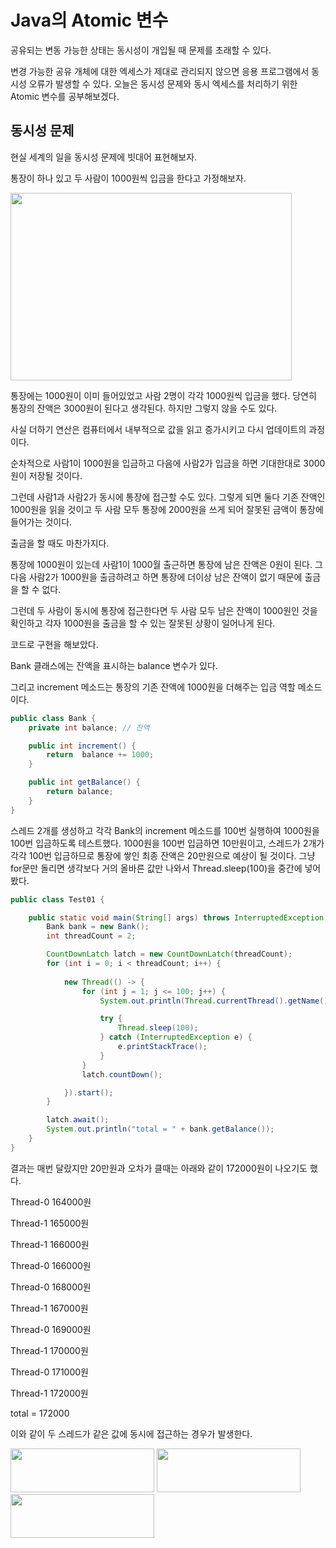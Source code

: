# Java의 Atomic 변수

공유되는 변동 가능한 상태는 동시성이 개입될 때 문제를 초래할 수 있다. 

변경 가능한 공유 개체에 대한 엑세스가 제대로 관리되지 않으면 응용 프로그램에서 동시성 오류가 발생할 수 있다. 오늘은 동시성 문제와 동시 엑세스를 처리하기 위한 Atomic 변수를 공부해보겠다.

## 동시성 문제

현실 세계의 일을 동시성 문제에 빗대어 표현해보자. 

통장이 하나 있고 두 사람이 1000원씩 입금을 한다고 가정해보자. 

<img src="https://user-images.githubusercontent.com/52793122/136665364-1445a294-dd68-4202-847d-7cc5e2a3d6ba.png"  width="450" height="300"/>


통장에는 1000원이 이미 들어있었고 사람 2명이 각각 1000원씩 입금을 했다. 당연히 통장의 잔액은 3000원이 된다고 생각된다. 하지만 그렇지 않을 수도 있다. 

사실 더하기 연산은 컴퓨터에서 내부적으로 값을 읽고 증가시키고 다시 업데이트의 과정이다. 

순차적으로 사람1이 1000원을 입금하고 다음에 사람2가 입금을 하면 기대한대로 3000원이 저장될 것이다. 

그런데 사람1과 사람2가 동시에 통장에 접근할 수도 있다. 그렇게 되면 둘다 기존 잔액인 1000원을 읽을 것이고 두 사람 모두 통장에 2000원을 쓰게 되어 잘못된 금액이 통장에 들어가는 것이다.

출금을 할 때도 마찬가지다. 

통장에 1000원이 있는데 사람1이 1000월 출근하면 통장에 남은 잔액은 0원이 된다. 그 다음 사람2가 1000원을 출금하려고 하면 통장에 더이상 남은 잔액이 없기 때문에 출금을 할 수 없다. 

그런데 두 사람이 동시에 통장에 접근한다면 두 사람 모두 남은 잔액이 1000원인 것을 확인하고 각자 1000원을 출금을 할 수 있는 잘못된 상황이 일어나게 된다. 

코드로 구현을 해보았다. 

Bank 클래스에는 잔액을 표시하는 balance 변수가 있다. 

그리고 increment 메소드는 통장의 기존 잔액에 1000원을 더해주는 입금 역할 메소드이다. 

```java
public class Bank {
    private int balance; // 잔액

    public int increment() {
        return  balance += 1000;
    }

    public int getBalance() {
        return balance;
    }
}
```

스레드 2개를 생성하고 각각 Bank의 increment 메소드를 100번 실행하여 1000원을 100번 입금하도록 테스트했다.  1000원을 100번 입금하면 10만원이고, 스레드가 2개가 각각 100번 입금하므로 통장에 쌓인 최종 잔액은 20만원으로 예상이 될 것이다.  그냥 for문만 돌리면 생각보다 거의 올바른 값만 나와서 Thread.sleep(100)을 중간에 넣어봤다. 

```java
public class Test01 {

    public static void main(String[] args) throws InterruptedException {
        Bank bank = new Bank();
        int threadCount = 2;

        CountDownLatch latch = new CountDownLatch(threadCount);
        for (int i = 0; i < threadCount; i++) {
            
            new Thread(() -> {
                for (int j = 1; j <= 100; j++) {
                    System.out.println(Thread.currentThread().getName() + " " + bank.increment() +"원");

                    try {
                        Thread.sleep(100);
                    } catch (InterruptedException e) {
                        e.printStackTrace();
                    }
                }
                latch.countDown();

            }).start();
        }

        latch.await();
        System.out.println("total = " + bank.getBalance());
    }
}
```

결과는 매번 달랐지만 20만원과 오차가 클때는 아래와 같이 172000원이 나오기도 했다. 

Thread-0 164000원

Thread-1 165000원

Thread-1 166000원

Thread-0 166000원

Thread-0 168000원

Thread-1 167000원

Thread-0 169000원

Thread-1 170000원

Thread-0 171000원

Thread-1 172000원

total = 172000

이와 같이 두 스레드가 같은 값에 동시에 접근하는 경우가 발생한다. 

<img src="https://user-images.githubusercontent.com/52793122/136665366-a9c70318-cc5d-4316-a5e7-68ce1dd34440.png"  width="230" height="70"/> <img src="https://user-images.githubusercontent.com/52793122/136665367-f08715ad-96e8-4e9f-bca7-4781ae795839.png"  width="230" height="70"/> <img src="https://user-images.githubusercontent.com/52793122/136665368-7ecca643-57dd-40bd-b61e-8e8cdc5aba15.png"  width="230" height="70"/>